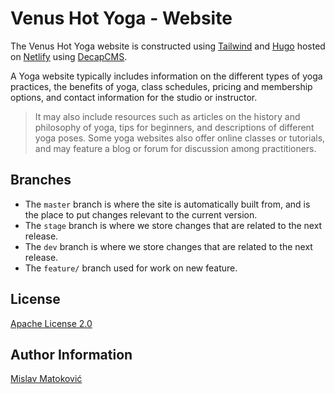 # Venus Hot Yoga - Website

The Venus Hot Yoga website is constructed using [Tailwind](https://tailwindcss.com/) and [Hugo](https://gohugo.io/) hosted on [Netlify](https://www.netlify.com/) using [DecapCMS](https://decapcms.org/).

A Yoga website typically includes information on the different types of yoga practices, the benefits of yoga, class schedules, pricing and membership options, and contact information for the studio or instructor.  

> It may also include resources such as articles on the history and philosophy of yoga, tips for beginners, and descriptions of different yoga poses. Some yoga websites also offer online classes or tutorials, and may feature a blog or forum for discussion among practitioners.

## Branches

* The `master` branch is where the site is automatically built from, and is the place to put changes relevant to the current version.
* The `stage` branch is where we store changes that are related to the next release.
* The `dev` branch is where we store changes that are related to the next release.
* The `feature/` branch used for work on new feature.

## License
[Apache License 2.0](LICENSE)

## Author Information
[Mislav Matoković](https://github.com/mmatokovic)